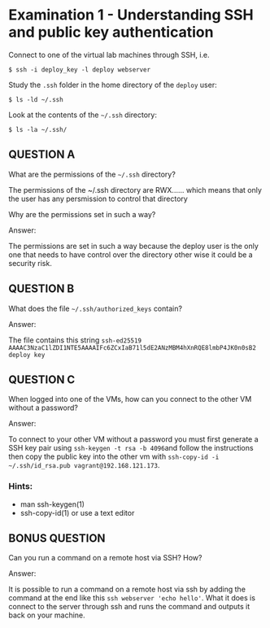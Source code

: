 # Examination 1 - Understanding SSH and public key authentication

Connect to one of the virtual lab machines through SSH, i.e.

    $ ssh -i deploy_key -l deploy webserver

Study the `.ssh` folder in the home directory of the `deploy` user:

    $ ls -ld ~/.ssh

Look at the contents of the `~/.ssh` directory:

    $ ls -la ~/.ssh/

## QUESTION A

What are the permissions of the `~/.ssh` directory?

The permissions of the ~/.ssh directory are RWX...... which means that only the user has any persmission to control that directory

Why are the permissions set in such a way?

Answer:

The permissions are set in such a way because the deploy user is the only one that needs to have control over the directory other wise it could be a security risk.

## QUESTION B

What does the file `~/.ssh/authorized_keys` contain?

Answer:

The file  contains this string ```ssh-ed25519 AAAAC3NzaC1lZDI1NTE5AAAAIFc6ZCxIaB71l5dE2ANzMBM4hXnRQE8lmbP4JK0n0sB2 deploy key``` 

## QUESTION C

When logged into one of the VMs, how can you connect to the
other VM without a password?

Answer:

To connect to your other VM without a password you must first generate a SSH key pair using ```ssh-keygen -t rsa -b 4096```and follow the instructions then copy the public key into the other vm with ```ssh-copy-id -i ~/.ssh/id_rsa.pub vagrant@192.168.121.173```.

### Hints:

* man ssh-keygen(1)
* ssh-copy-id(1) or use a text editor

## BONUS QUESTION

Can you run a command on a remote host via SSH? How?

Answer:

It is possible to run a command on a remote host via ssh by adding the command at the end like this ```ssh webserver 'echo hello'```. What it does is connect to the server through ssh and runs the command and outputs it back on your machine.